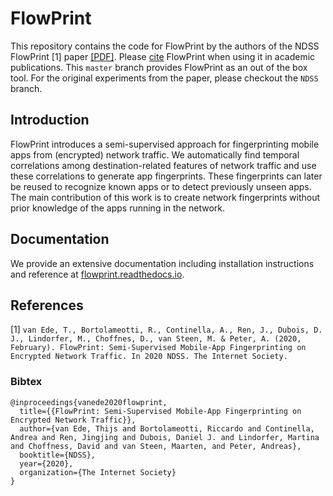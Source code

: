 # FlowPrint
This repository contains the code for FlowPrint by the authors of the NDSS FlowPrint [1] paper [[PDF]](https://vm-thijs.ewi.utwente.nl/static/pcap_handler/papers/flowprint.pdf).
Please [cite](#References) FlowPrint when using it in academic publications.
This `master` branch provides FlowPrint as an out of the box tool.
For the original experiments from the paper, please checkout the `NDSS` branch.

## Introduction
FlowPrint introduces a semi-supervised approach for fingerprinting mobile apps from (encrypted) network traffic.
We automatically find temporal correlations among destination-related features of network traffic and use these correlations to generate app fingerprints.
These fingerprints can later be reused to recognize known apps or to detect previously unseen apps.
The main contribution of this work is to create network fingerprints without prior knowledge of the apps running in the network.

## Documentation
We provide an extensive documentation including installation instructions and reference at [flowprint.readthedocs.io](https://flowprint.readthedocs.io/en/latest/).

## References
[1] `van Ede, T., Bortolameotti, R., Continella, A., Ren, J., Dubois, D. J., Lindorfer, M., Choffnes, D., van Steen, M. & Peter, A. (2020, February). FlowPrint: Semi-Supervised Mobile-App Fingerprinting on Encrypted Network Traffic. In 2020 NDSS. The Internet Society.`

### Bibtex
```
@inproceedings{vanede2020flowprint,
  title={{FlowPrint: Semi-Supervised Mobile-App Fingerprinting on Encrypted Network Traffic}},
  author={van Ede, Thijs and Bortolameotti, Riccardo and Continella, Andrea and Ren, Jingjing and Dubois, Daniel J. and Lindorfer, Martina and Choffness, David and van Steen, Maarten, and Peter, Andreas},
  booktitle={NDSS},
  year={2020},
  organization={The Internet Society}
}
```
